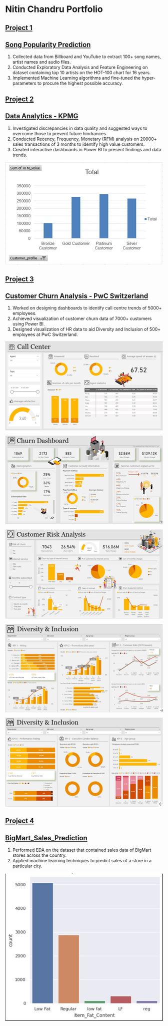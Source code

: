 # Nitin Chandru Portfolio

## [Project 1](https://github.com/Nitin-Chandru/Song-Popularity-Prediction)
## [Song Popularity Prediction](https://github.com/Nitin-Chandru/Song-Popularity-Prediction)
1) Collected data from Billboard and YouTube to extract 100+ song names, artist names and audio files.
2) Conducted Exploratory Data Analysis and Feature Engineering on dataset containing top 10 artists on the HOT-100 chart for 16 years.
3) Implemented Machine Learning algorithms and fine-tuned the hyper-parameters to procure the highest possible accuracy.



## [Project 2](https://github.com/Nitin-Chandru/Data-Analytics---KPMG)
## [Data Analytics - KPMG](https://github.com/Nitin-Chandru/Data-Analytics---KPMG)
1) Investigated discrepancies in data quality and suggested ways to overcome those to prevent future hindrances.
2) Conducted Recency, Frequency, Monetary (RFM) analysis on 20000+ sales transactions of 3 months to identify high value customers.
3) Created interactive dashboards in Power BI to present findings and data trends.

![alt text](https://github.com/Nitin-Chandru/Nitin-Chandru/blob/main/images/KPMG%20report.JPG)



## [Project 3](https://github.com/Nitin-Chandru/Customer-Churn-Analysis---PwC-Switzerland)
## [Customer Churn Analysis - PwC Switzerland](https://github.com/Nitin-Chandru/Customer-Churn-Analysis---PwC-Switzerland)
1) Worked on designing dashboards to identify call centre trends of 5000+ employees.
2) Achieved visualization of customer churn data of 7000+ customers using Power BI.
3) Designed visualization of HR data to aid Diversity and Inclusion of 500+ employees at PwC Switzerland.

![alt text](https://github.com/Nitin-Chandru/Nitin-Chandru/blob/main/images/call%20centre%20image.JPG)

![alt_text](https://github.com/Nitin-Chandru/Nitin-Chandru/blob/main/images/churn%20image.JPG)

![alt_text](https://github.com/Nitin-Chandru/Nitin-Chandru/blob/main/images/customer%20risk%20image.JPG)

![alt_text](https://github.com/Nitin-Chandru/Nitin-Chandru/blob/main/images/HR%201%20image.JPG)

![alt_text](https://github.com/Nitin-Chandru/Nitin-Chandru/blob/main/images/hr%202%20image.JPG)


## [Project 4](https://github.com/Nitin-Chandru/BigMart_Sales_Prediction)
## [BigMart_Sales_Prediction](https://github.com/Nitin-Chandru/BigMart_Sales_Prediction)
1) Performed EDA on the dataset that contained sales data of BigMart stores across the country.
2) Applied machine learning techniques to predict sales of a store in a particular city.

![alt_text](https://github.com/Nitin-Chandru/Nitin-Chandru/blob/main/images/bigmart_sales%20image.JPG)

